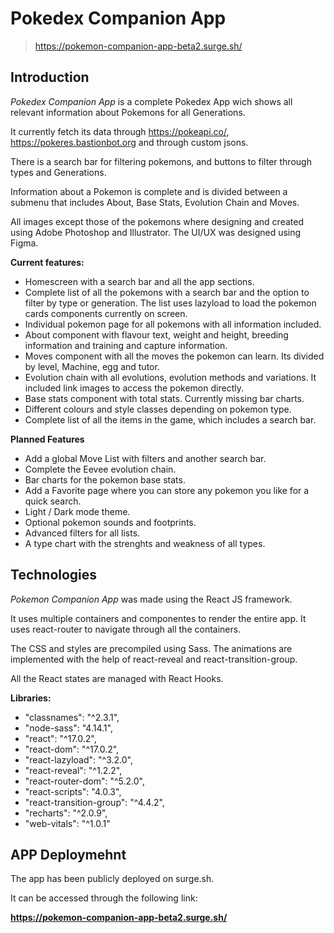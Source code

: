 # Pokedex Companion App
> https://pokemon-companion-app-beta2.surge.sh/
## Introduction
*Pokedex Companion App* is a complete Pokedex App wich shows all relevant information about Pokemons for all Generations.

It currently fetch its data through https://pokeapi.co/, https://pokeres.bastionbot.org and through custom jsons.

There is a search bar for filtering pokemons, and buttons to filter through types and Generations.

Information about a Pokemon is complete and is divided between a submenu that includes About, Base Stats, Evolution Chain and Moves.

All images except those of the pokemons where designing and created using Adobe Photoshop and Illustrator. The UI/UX was designed using Figma.

**Current features:**
* Homescreen with a search bar and all the app sections.
* Complete list of all the pokemons with a search bar and the option to filter by type or generation. The list uses lazyload to load the pokemon cards components currently on screen.
* Individual pokemon page for all pokemons with all information included.
* About component with flavour text, weight and height, breeding information and training and capture information.
* Moves component with all the moves the pokemon can learn. Its divided by level, Machine, egg and tutor.
* Evolution chain with all evolutions, evolution methods and variations. It included link images to access the pokemon directly.
* Base stats component with total stats. Currently missing bar charts.
* Different colours and style classes depending on pokemon type.
* Complete list of all the items in the game, which includes a search bar.

**Planned Features**
* Add a global Move List with filters and another search bar.
* Complete the Eevee evolution chain.
* Bar charts for the pokemon base stats.
* Add a Favorite page where you can store any pokemon you like for a quick search.
* Light / Dark mode theme.
* Optional pokemon sounds and footprints.
* Advanced filters for all lists.
* A type chart with the strenghts and weakness of all types.

## Technologies
*Pokemon Companion App* was made using the React JS framework.

It uses multiple containers and componentes to render the entire app. It uses react-router to navigate through all the containers.

The CSS and styles are precompiled using Sass. The animations are implemented with the help of react-reveal and react-transition-group.

All the React states are managed with React Hooks.

**Libraries:**
* "classnames": "^2.3.1",
* "node-sass": "4.14.1",
* "react": "^17.0.2",
* "react-dom": "^17.0.2",
* "react-lazyload": "^3.2.0",
* "react-reveal": "^1.2.2",
* "react-router-dom": "^5.2.0",
* "react-scripts": "4.0.3",
* "react-transition-group": "^4.4.2",
* "recharts": "^2.0.9",
* "web-vitals": "^1.0.1"

## APP Deploymehnt
The app has been publicly deployed on surge.sh.

It can be accessed through the following link:

**https://pokemon-companion-app-beta2.surge.sh/**
